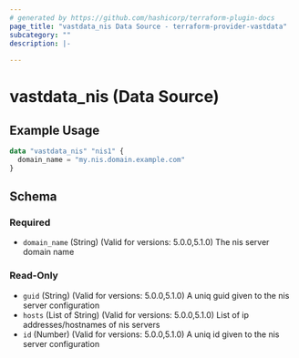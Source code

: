 ```yaml
---
# generated by https://github.com/hashicorp/terraform-plugin-docs
page_title: "vastdata_nis Data Source - terraform-provider-vastdata"
subcategory: ""
description: |-
  
---
```


# vastdata_nis (Data Source)



## Example Usage

```terraform
data "vastdata_nis" "nis1" {
  domain_name = "my.nis.domain.example.com"
}
```

<!-- schema generated by tfplugindocs -->
## Schema

### Required

- `domain_name` (String) (Valid for versions: 5.0.0,5.1.0) The nis server domain name

### Read-Only

- `guid` (String) (Valid for versions: 5.0.0,5.1.0) A uniq guid given to the nis server configuration
- `hosts` (List of String) (Valid for versions: 5.0.0,5.1.0) List of ip addresses/hostnames of nis servers
- `id` (Number) (Valid for versions: 5.0.0,5.1.0) A uniq id given to the nis server configuration
